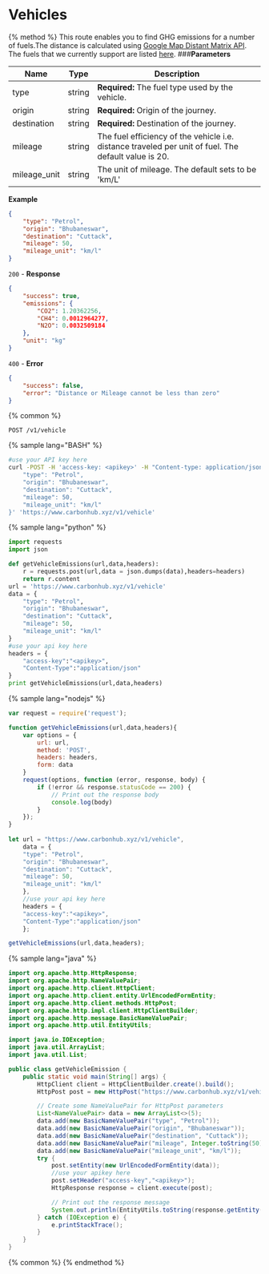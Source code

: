 # Vehicles

{% method %}
This route enables you to find GHG emissions for a number of fuels.The distance is calculated using [Google Map Distant Matrix API](https://developers.google.com/maps/documentation/javascript/distancematrix). The fuels that we currently support are listed [here](https://gitlab.com/aossie/CarbonFootprint/blob/master/Source/Core/core/resources/fuels.json). 
###**Parameters**

| Name        | Type           | Description  |
| ------------- |-------------| -----|
| type | string | **Required:** The fuel type used by the vehicle.|
| origin    | string | **Required:** Origin of the journey. |
| destination   | string | **Required:** Destination of the journey. |
| mileage    | string | The fuel efficiency of the vehicle i.e. distance traveled per unit of fuel. The default value is 20. |
| mileage_unit     | string | The unit of mileage. The default sets to be 'km/L' |

**Example**
```JSON
{
    "type": "Petrol",
    "origin": "Bhubaneswar",
    "destination": "Cuttack",
    "mileage": 50,
    "mileage_unit": "km/l"
}
```
`200` - **Response**
```JSON
{
    "success": true,
    "emissions": {
        "CO2": 1.20362256,
        "CH4": 0.0012964277,
        "N2O": 0.0032509184
    },
    "unit": "kg"
}
```
`400` - **Error** 
```JSON
{
    "success": false,
    "error": "Distance or Mileage cannot be less than zero"
}
```
{% common %}
```
POST /v1/vehicle
```
{% sample lang="BASH" %}
```Bash
#use your API key here
curl -POST -H 'access-key: <apikey>' -H "Content-type: application/json" -d '{
    "type": "Petrol",
    "origin": "Bhubaneswar",
    "destination": "Cuttack",
    "mileage": 50,
    "mileage_unit": "km/l"
}' 'https://www.carbonhub.xyz/v1/vehicle'
```
{% sample lang="python" %}
```Python
import requests
import json

def getVehicleEmissions(url,data,headers):
    r = requests.post(url,data = json.dumps(data),headers=headers)
    return r.content
url = 'https://www.carbonhub.xyz/v1/vehicle'
data = {
    "type": "Petrol",
    "origin": "Bhubaneswar",
    "destination": "Cuttack",
    "mileage": 50,
    "mileage_unit": "km/l"
}
#use your api key here
headers = {
    "access-key":"<apikey>",
    "Content-Type":"application/json"
}
print getVehicleEmissions(url,data,headers)
```

{% sample lang="nodejs" %}
```javascript
var request = require('request');

function getVehicleEmissions(url,data,headers){
    var options = {
        url: url,
        method: 'POST',
        headers: headers,
        form: data
    }
    request(options, function (error, response, body) {
        if (!error && response.statusCode == 200) {
            // Print out the response body
            console.log(body)
        }
    });
}
    
let url = "https://www.carbonhub.xyz/v1/vehicle",
    data = {
    "type": "Petrol",
    "origin": "Bhubaneswar",
    "destination": "Cuttack",
    "mileage": 50,
    "mileage_unit": "km/l"
    },
    //use your api key here
    headers = {
    "access-key":"<apikey>",
    "Content-Type":"application/json"
    };

getVehicleEmissions(url,data,headers); 
```

{% sample lang="java" %}
```Java
import org.apache.http.HttpResponse;
import org.apache.http.NameValuePair;
import org.apache.http.client.HttpClient;
import org.apache.http.client.entity.UrlEncodedFormEntity;
import org.apache.http.client.methods.HttpPost;
import org.apache.http.impl.client.HttpClientBuilder;
import org.apache.http.message.BasicNameValuePair;
import org.apache.http.util.EntityUtils;

import java.io.IOException;
import java.util.ArrayList;
import java.util.List;

public class getVehicleEmission {
    public static void main(String[] args) {
        HttpClient client = HttpClientBuilder.create().build();
        HttpPost post = new HttpPost("https://www.carbonhub.xyz/v1/vehicle");

        // Create some NameValuePair for HttpPost parameters
        List<NameValuePair> data = new ArrayList<>(5); 
        data.add(new BasicNameValuePair("type", "Petrol"));
        data.add(new BasicNameValuePair("origin", "Bhubaneswar"));
        data.add(new BasicNameValuePair("destination", "Cuttack"));
        data.add(new BasicNameValuePair("mileage", Integer.toString(50)));
        data.add(new BasicNameValuePair("mileage_unit", "km/l"));
        try {
            post.setEntity(new UrlEncodedFormEntity(data));
            //use your apikey here
            post.setHeader("access-key","<apikey>");
            HttpResponse response = client.execute(post);

            // Print out the response message
            System.out.println(EntityUtils.toString(response.getEntity()));
        } catch (IOException e) {
            e.printStackTrace();
        }
    }
}
```

{% common %}
{% endmethod %}
